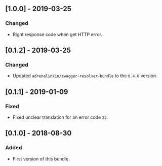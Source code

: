 ## [1.0.0] - 2019-03-25
### Changed
- Right response code when get HTTP error.

## [0.1.2] - 2019-03-25
### Changed
- Updated `adrenalinkin/swagger-resolver-bundle` to the `0.4.0` version.

## [0.1.1] - 2019-01-09
### Fixed
- Fixed unclear translation for an error code `22`. 

## [0.1.0] - 2018-08-30
### Added
- First version of this bundle.
